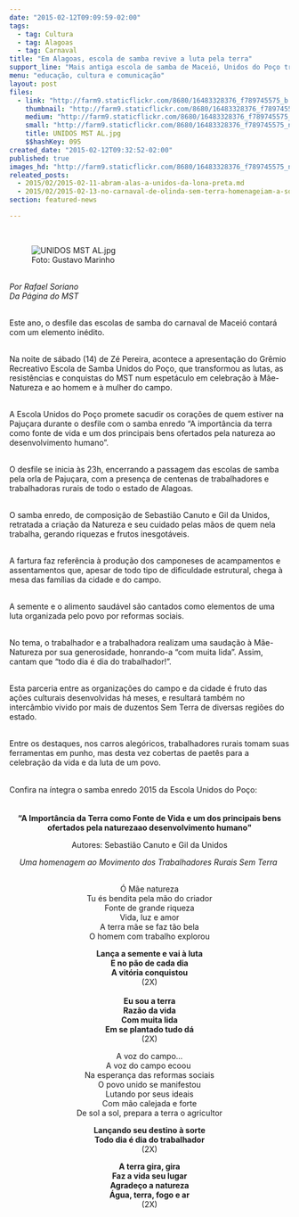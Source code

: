 ```yaml
---
date: "2015-02-12T09:09:59-02:00"
tags:
  - tag: Cultura
  - tag: Alagoas
  - tag: Carnaval
title: "Em Alagoas, escola de samba revive a luta pela terra"
support_line: "Mais antiga escola de samba de Maceió, Unidos do Poço traz à avenida samba enredo sobre o MST e a luta pela Reforma Agrária."
menu: "educação, cultura e comunicação"
layout: post
files:
  - link: "http://farm9.staticflickr.com/8680/16483328376_f789745575_b.jpg"
    thumbnail: "http://farm9.staticflickr.com/8680/16483328376_f789745575_t.jpg"
    medium: "http://farm9.staticflickr.com/8680/16483328376_f789745575_z.jpg"
    small: "http://farm9.staticflickr.com/8680/16483328376_f789745575_n.jpg"
    title: UNIDOS MST AL.jpg
    $$hashKey: 095
created_date: "2015-02-12T09:32:52-02:00"
published: true
images_hd: "http://farm9.staticflickr.com/8680/16483328376_f789745575_n.jpg"
releated_posts:
  - 2015/02/2015-02-11-abram-alas-a-unidos-da-lona-preta.md
  - 2015/02/2015-02-13-no-carnaval-de-olinda-sem-terra-homenageiam-a-solidariedade-do-povo-cubano.md
section: featured-news

---
```

<p>&nbsp;</p>

<figure class="image"><img alt="UNIDOS MST AL.jpg" src="http://farm9.staticflickr.com/8680/16483328376_f789745575_b.jpg" />
<figcaption>Foto: Gustavo Marinho</figcaption>
</figure>

<p><br />
<em>Por Rafael Soriano<br />
Da P&aacute;gina do MST</em></p>

<p><br />
Este ano, o desfile das escolas de samba do carnaval de Macei&oacute; contar&aacute; com um elemento in&eacute;dito.</p>

<p><br />
Na noite de s&aacute;bado (14) de Z&eacute; Pereira, acontece a apresenta&ccedil;&atilde;o do Gr&ecirc;mio Recreativo Escola de Samba Unidos do Po&ccedil;o, que transformou as lutas, as resist&ecirc;ncias e conquistas do MST num espet&aacute;culo em celebra&ccedil;&atilde;o &agrave; M&atilde;e-Natureza e ao homem e &agrave; mulher do campo.</p>

<p><br />
A Escola Unidos do Po&ccedil;o promete sacudir os cora&ccedil;&otilde;es de quem estiver na Paju&ccedil;ara durante o desfile com o samba enredo &ldquo;A import&acirc;ncia da terra como fonte de vida e um dos principais bens ofertados pela natureza ao desenvolvimento humano&rdquo;.&nbsp;</p>

<p><br />
O desfile se inicia &agrave;s 23h, encerrando a passagem das escolas de samba pela orla de Paju&ccedil;ara, com a presen&ccedil;a de centenas de trabalhadores e trabalhadoras rurais de todo o estado de Alagoas.</p>

<p><br />
O samba enredo, de composi&ccedil;&atilde;o de Sebasti&atilde;o Canuto e Gil da Unidos, retratada a cria&ccedil;&atilde;o da Natureza e seu cuidado pelas m&atilde;os de quem nela trabalha, gerando riquezas e frutos inesgot&aacute;veis.&nbsp;</p>

<p><br />
A fartura faz refer&ecirc;ncia &agrave; produ&ccedil;&atilde;o dos camponeses de acampamentos e assentamentos que, apesar de todo tipo de dificuldade estrutural, chega &agrave; mesa das fam&iacute;lias da cidade e do campo.</p>

<p><br />
A semente e o alimento saud&aacute;vel s&atilde;o cantados como elementos de uma luta organizada pelo povo por reformas sociais.&nbsp;</p>

<p><br />
No tema, o trabalhador e a trabalhadora realizam uma sauda&ccedil;&atilde;o &agrave; M&atilde;e-Natureza por sua generosidade, honrando-a &ldquo;com muita lida&rdquo;. Assim, cantam que &ldquo;todo dia &eacute; dia do trabalhador!&rdquo;.</p>

<p><br />
Esta parceria entre as organiza&ccedil;&otilde;es do campo e da cidade &eacute; fruto das a&ccedil;&otilde;es culturais desenvolvidas h&aacute; meses, e resultar&aacute; tamb&eacute;m no interc&acirc;mbio vivido por mais de duzentos Sem Terra de diversas regi&otilde;es do estado.&nbsp;</p>

<p><br />
Entre os destaques, nos carros aleg&oacute;ricos, trabalhadores rurais tomam suas ferramentas em punho, mas desta vez cobertas de paet&ecirc;s para a celebra&ccedil;&atilde;o da vida e da luta de um povo.</p>

<p><br />
Confira na &iacute;ntegra o samba enredo 2015 da <span style="line-height: 20.7999992370605px;">Escola Unidos do Po&ccedil;o</span>:</p>

<p style="text-align: center;"><br />
<strong>&ldquo;A Import&acirc;ncia da Terra como Fonte&nbsp;de Vida e um dos principais&nbsp;bens ofertados pela naturezaao desenvolvimento humano&quot;</strong></p>

<p style="text-align: center;">Autores:&nbsp;Sebasti&atilde;o Canuto e Gil da Unidos</p>

<p style="text-align: center;"><em>Uma homenagem ao Movimento dos Trabalhadores Rurais Sem Terra&nbsp;</em></p>

<p style="text-align: center;"><br />
&Oacute; M&atilde;e natureza<br />
Tu &eacute;s bendita pela m&atilde;o do criador<br />
Fonte de grande riqueza<br />
Vida, luz e amor<br />
A terra m&atilde;e se faz t&atilde;o bela<br />
O homem com trabalho explorou</p>

<p style="text-align: center;"><strong>Lan&ccedil;a a semente e vai &agrave; luta<br />
E no p&atilde;o de cada dia<br />
A vit&oacute;ria conquistou</strong><br />
(2X)<br />
<br />
<strong>Eu sou a terra<br />
Raz&atilde;o da vida<br />
Com muita lida<br />
Em se plantado tudo d&aacute;</strong><br />
(2X)</p>

<p style="text-align: center;">A voz do campo...<br />
A voz do campo ecoou&nbsp;<br />
Na esperan&ccedil;a das reformas sociais<br />
O povo unido se manifestou<br />
Lutando por seus ideais<br />
Com m&atilde;o calejada e forte<br />
De sol a sol, prepara a terra o agricultor</p>

<p style="text-align: center;"><strong>Lan&ccedil;ando seu destino&nbsp;&agrave; sorte<br />
Todo dia &eacute; dia do trabalhador</strong><br />
(2X)</p>

<p style="text-align: center;"><strong>A terra gira, gira<br />
Faz a vida&nbsp;seu lugar<br />
Agrade&ccedil;o a natureza<br />
&Aacute;gua, terra, fogo e ar</strong><br />
(2X)</p>
